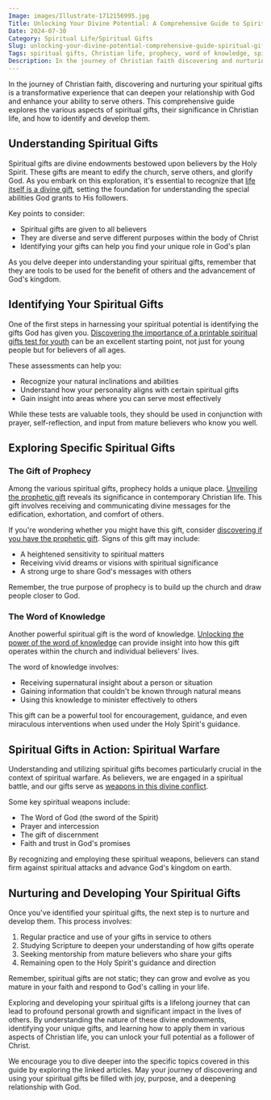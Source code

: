 ```yaml
---
Image: images/Illustrate-1712156995.jpg
Title: Unlocking Your Divine Potential: A Comprehensive Guide to Spiritual Gifts
Date: 2024-07-30
Category: Spiritual Life/Spiritual Gifts
Slug: unlocking-your-divine-potential-comprehensive-guide-spiritual-gifts
Tags: spiritual gifts, Christian life, prophecy, word of knowledge, spiritual warfare, divine gifts, biblical teachings, spiritual growth, pillar
Description: In the journey of Christian faith discovering and nurturing your spiritual gifts is a transformative experience that can deepen your relationship with God and enhance your ability to serve others This comprehensive guide explores the various aspects of spiritual gifts their significance in Christian life and how to identify and
---
```





In the journey of Christian faith, discovering and nurturing your spiritual gifts is a transformative experience that can deepen your relationship with God and enhance your ability to serve others. This comprehensive guide explores the various aspects of spiritual gifts, their significance in Christian life, and how to identify and develop them.

## Understanding Spiritual Gifts

Spiritual gifts are divine endowments bestowed upon believers by the Holy Spirit. These gifts are meant to edify the church, serve others, and glorify God. As you embark on this exploration, it's essential to recognize that [life itself is a divine gift](/is-life-truly-a-divine-gift-understanding-gods-plan-according-to-the-bible), setting the foundation for understanding the special abilities God grants to His followers.

Key points to consider:

- Spiritual gifts are given to all believers
- They are diverse and serve different purposes within the body of Christ
- Identifying your gifts can help you find your unique role in God's plan

As you delve deeper into understanding your spiritual gifts, remember that they are tools to be used for the benefit of others and the advancement of God's kingdom.

## Identifying Your Spiritual Gifts

One of the first steps in harnessing your spiritual potential is identifying the gifts God has given you. [Discovering the importance of a printable spiritual gifts test for youth](/discover-the-importance-of-a-printable-spiritual-gifts-test-for-youth-in-christian-ministry) can be an excellent starting point, not just for young people but for believers of all ages.

These assessments can help you:

- Recognize your natural inclinations and abilities
- Understand how your personality aligns with certain spiritual gifts
- Gain insight into areas where you can serve most effectively

While these tests are valuable tools, they should be used in conjunction with prayer, self-reflection, and input from mature believers who know you well.

## Exploring Specific Spiritual Gifts

### The Gift of Prophecy

Among the various spiritual gifts, prophecy holds a unique place. [Unveiling the prophetic gift](/unveiling-the-prophetic-gift-meaning-and-relevance-for-christian-believers) reveals its significance in contemporary Christian life. This gift involves receiving and communicating divine messages for the edification, exhortation, and comfort of others.

If you're wondering whether you might have this gift, consider [discovering if you have the prophetic gift](/discover-if-you-have-the-prophetic-gift-a-comprehensive-guide-for-christians). Signs of this gift may include:

- A heightened sensitivity to spiritual matters
- Receiving vivid dreams or visions with spiritual significance
- A strong urge to share God's messages with others

Remember, the true purpose of prophecy is to build up the church and draw people closer to God.

### The Word of Knowledge

Another powerful spiritual gift is the word of knowledge. [Unlocking the power of the word of knowledge](/unlocking-the-power-of-the-word-of-knowledge-a-comprehensive-guide-for-christian-believers) can provide insight into how this gift operates within the church and individual believers' lives.

The word of knowledge involves:

- Receiving supernatural insight about a person or situation
- Gaining information that couldn't be known through natural means
- Using this knowledge to minister effectively to others

This gift can be a powerful tool for encouragement, guidance, and even miraculous interventions when used under the Holy Spirit's guidance.

## Spiritual Gifts in Action: Spiritual Warfare

Understanding and utilizing spiritual gifts becomes particularly crucial in the context of spiritual warfare. As believers, we are engaged in a spiritual battle, and our gifts serve as [weapons in this divine conflict](/top-50-spiritual-weapons-for-warfare-a-biblical-guide-for-christian-warriors).

Some key spiritual weapons include:

- The Word of God (the sword of the Spirit)
- Prayer and intercession
- The gift of discernment
- Faith and trust in God's promises

By recognizing and employing these spiritual weapons, believers can stand firm against spiritual attacks and advance God's kingdom on earth.

## Nurturing and Developing Your Spiritual Gifts

Once you've identified your spiritual gifts, the next step is to nurture and develop them. This process involves:

1. Regular practice and use of your gifts in service to others
2. Studying Scripture to deepen your understanding of how gifts operate
3. Seeking mentorship from mature believers who share your gifts
4. Remaining open to the Holy Spirit's guidance and direction

Remember, spiritual gifts are not static; they can grow and evolve as you mature in your faith and respond to God's calling in your life.



Exploring and developing your spiritual gifts is a lifelong journey that can lead to profound personal growth and significant impact in the lives of others. By understanding the nature of these divine endowments, identifying your unique gifts, and learning how to apply them in various aspects of Christian life, you can unlock your full potential as a follower of Christ.

We encourage you to dive deeper into the specific topics covered in this guide by exploring the linked articles. May your journey of discovering and using your spiritual gifts be filled with joy, purpose, and a deepening relationship with God.